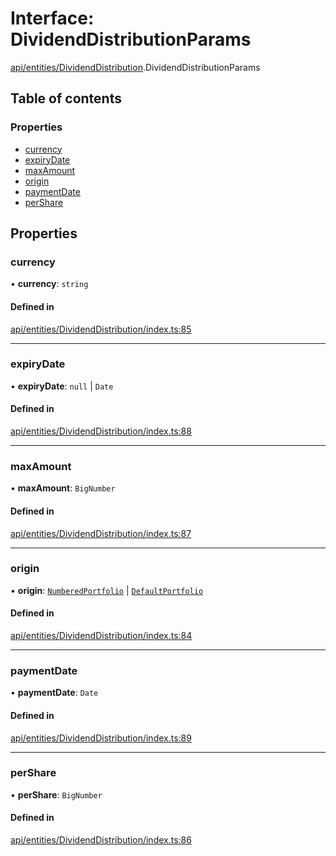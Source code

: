 # Interface: DividendDistributionParams

[api/entities/DividendDistribution](../wiki/api.entities.DividendDistribution).DividendDistributionParams

## Table of contents

### Properties

- [currency](../wiki/api.entities.DividendDistribution.DividendDistributionParams#currency)
- [expiryDate](../wiki/api.entities.DividendDistribution.DividendDistributionParams#expirydate)
- [maxAmount](../wiki/api.entities.DividendDistribution.DividendDistributionParams#maxamount)
- [origin](../wiki/api.entities.DividendDistribution.DividendDistributionParams#origin)
- [paymentDate](../wiki/api.entities.DividendDistribution.DividendDistributionParams#paymentdate)
- [perShare](../wiki/api.entities.DividendDistribution.DividendDistributionParams#pershare)

## Properties

### currency

• **currency**: `string`

#### Defined in

[api/entities/DividendDistribution/index.ts:85](https://github.com/PolymeshAssociation/polymesh-sdk/blob/16e8c2ca/src/api/entities/DividendDistribution/index.ts#L85)

___

### expiryDate

• **expiryDate**: ``null`` \| `Date`

#### Defined in

[api/entities/DividendDistribution/index.ts:88](https://github.com/PolymeshAssociation/polymesh-sdk/blob/16e8c2ca/src/api/entities/DividendDistribution/index.ts#L88)

___

### maxAmount

• **maxAmount**: `BigNumber`

#### Defined in

[api/entities/DividendDistribution/index.ts:87](https://github.com/PolymeshAssociation/polymesh-sdk/blob/16e8c2ca/src/api/entities/DividendDistribution/index.ts#L87)

___

### origin

• **origin**: [`NumberedPortfolio`](../wiki/api.entities.NumberedPortfolio.NumberedPortfolio) \| [`DefaultPortfolio`](../wiki/api.entities.DefaultPortfolio.DefaultPortfolio)

#### Defined in

[api/entities/DividendDistribution/index.ts:84](https://github.com/PolymeshAssociation/polymesh-sdk/blob/16e8c2ca/src/api/entities/DividendDistribution/index.ts#L84)

___

### paymentDate

• **paymentDate**: `Date`

#### Defined in

[api/entities/DividendDistribution/index.ts:89](https://github.com/PolymeshAssociation/polymesh-sdk/blob/16e8c2ca/src/api/entities/DividendDistribution/index.ts#L89)

___

### perShare

• **perShare**: `BigNumber`

#### Defined in

[api/entities/DividendDistribution/index.ts:86](https://github.com/PolymeshAssociation/polymesh-sdk/blob/16e8c2ca/src/api/entities/DividendDistribution/index.ts#L86)
